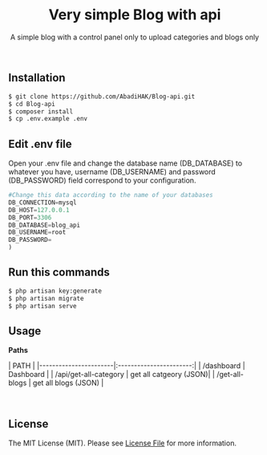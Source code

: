 <div align="center">
  <h1>Very simple Blog with api</h1>
  <p>A simple blog with a control panel only to upload categories and blogs only</p>
</div>



<br>

## Installation


```bash
$ git clone https://github.com/AbadiHAK/Blog-api.git
$ cd Blog-api
$ composer install
$ cp .env.example .env
```

## Edit .env file

<p>Open your .env file and change the database name (DB_DATABASE) to whatever you have, username (DB_USERNAME) and password (DB_PASSWORD) field correspond to your configuration.
</p>

```python
#Change this data according to the name of your databases 
DB_CONNECTION=mysql
DB_HOST=127.0.0.1
DB_PORT=3306
DB_DATABASE=blog_api
DB_USERNAME=root
DB_PASSWORD=
)
```


## Run this commands
```bash
$ php artisan key:generate
$ php artisan migrate
$ php artisan serve
```






## Usage

**Paths**

| PATH                  | 
|-----------------------|:-----------------------:|
| /dashboard            | Dashboard               |
| /api/get-all-category |  get all catgeory (JSON)|
| /get-all-blogs        |  get all blogs (JSON)   |    




<br>










## License

The MIT License (MIT). Please see [License File](LICENSE) for more information.
